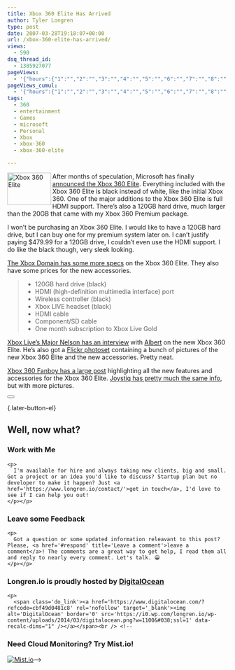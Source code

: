```yaml
---
title: Xbox 360 Elite Has Arrived
author: Tyler Longren
type: post
date: 2007-03-28T19:18:07+00:00
url: /xbox-360-elite-has-arrived/
views:
  - 590
dsq_thread_id:
  - 1385927077
pageViews:
  - '{"hours":{"1":"","2":"","3":"","4":"","5":"","6":"","7":"","8":"","9":"","10":"","11":"","12":"","13":"","14":"","15":"","16":"","17":"","18":"","19":"","20":"","21":"","22":"","23":"","24":"","25":"","26":"","27":"","28":"","29":"","30":"","31":"","32":"","33":"","34":"","35":"","36":"","37":"","38":"","39":"","40":"","41":"","42":"","43":"","44":"","45":"","46":"","47":""},"days":{"2":"","3":"","4":"","5":"","6":"","7":"","8":"","9":"","10":"","11":"","12":"","13":"","14":""},"weeks":{"3":"","4":"","5":"","6":"","7":"","8":"","9":"","10":"","11":"","12":""},"months":{"4":"","5":"","6":"","7":"","8":"","9":"","10":"","11":"","12":"","13":"","14":"","15":"","16":"","17":"","18":"","19":"","20":"","21":"","22":"","23":"","24":""}}'
pageViews_cumul:
  - '{"hours":{"1":"","2":"","3":"","4":"","5":"","6":"","7":"","8":"","9":"","10":"","11":"","12":"","13":"","14":"","15":"","16":"","17":"","18":"","19":"","20":"","21":"","22":"","23":"","24":"","25":"","26":"","27":"","28":"","29":"","30":"","31":"","32":"","33":"","34":"","35":"","36":"","37":"","38":"","39":"","40":"","41":"","42":"","43":"","44":"","45":"","46":"","47":""},"days":{"2":"","3":"","4":"","5":"","6":"","7":"","8":"","9":"","10":"","11":"","12":"","13":"","14":""},"weeks":{"3":"","4":"","5":"","6":"","7":"","8":"","9":"","10":"","11":"","12":""},"months":{"4":"","5":"","6":"","7":"","8":"","9":"","10":"","11":"","12":"","13":"","14":"","15":"","16":"","17":"","18":"","19":"","20":"","21":"","22":"","23":"","24":""}}'
tags:
  - 360
  - entertainment
  - Games
  - microsoft
  - Personal
  - Xbox
  - xbox-360
  - xbox-360-elite

---
```

<a href="https://i0.wp.com/www.longren.org/images/xbox360_elite_full.jpg" rel="thumbnail" title="Xbox 360 Elite"><img loading="lazy" src="https://i0.wp.com/www.longren.org/images/xbox360_elite_thumb.jpg?resize=100%2C74" width="100" height="74" alt="Xbox 360 Elite" align="left" data-recalc-dims="1" /></a>After months of speculation, Microsoft has finally [announced the Xbox 360 Elite][1]. Everything included with the Xbox 360 Elite is black instead of white, like the initial Xbox 360. One of the major additions to the Xbox 360 Elite is full HDMI support. There&#8217;s also a 120GB hard drive, much larger than the 20GB that came with my Xbox 360 Premium package.

I won&#8217;t be purchasing an Xbox 360 Elite. I would like to have a 120GB hard drive, but I can buy one for my premium system later on. I can&#8217;t justify paying $479.99 for a 120GB drive, I couldn&#8217;t even use the HDMI support. I do like the black though, very sleek looking. 

[The Xbox Domain has some more specs][2] on the Xbox 360 Elite. They also have some prices for the new accessories.

>   * 120GB hard drive (black)
>   * HDMI (high-definition multimedia interface) port
>   * Wireless controller (black)
>   * Xbox LIVE headset (black)
>   * HDMI cable
>   * Component/SD cable
>   * One month subscription to Xbox Live Gold

[Xbox Live&#8217;s Major Nelson has an interview][3] with [Albert][4] on the new Xbox 360 Elite. He&#8217;s also got a [Flickr photoset][5] containing a bunch of pictures of the new Xbox 360 Elite and the new accessories. Pretty neat.

[Xbox 360 Fanboy has a large post][6] highlighting all the new features and accessories for the Xbox 360 Elite. [Joystiq has pretty much the same info][7], but with more pictures. 

<div class="wpulike wpulike-default " >
  <div class="wp_ulike_general_class wp_ulike_is_not_liked">
    <button type="button"
					aria-label="Like Button"
					data-ulike-id="2315"
					data-ulike-nonce="61e4de0aea"
					data-ulike-type="likeThis"
					data-ulike-template="wpulike-default"
					data-ulike-display-likers="0"
					data-ulike-disable-pophover="0"
					class="wp_ulike_btn wp_ulike_put_image wp_likethis_2315"></button><span class="count-box"></span>
  </div>
</div>

[][8]{.later-button-el}

<div class='what-next'>
  <h2>
    Well, now what?
  </h2>
  
  <div class='hire'>
    <h3>
      Work with Me
    </h3>
    
    <p>
      I'm available for hire and always taking new clients, big and small. Got a project or an idea you'd like to discuss? Startup plan but no developer to make it happen? Just <a href='https://www.longren.io/contact/'>get in touch</a>, I'd love to see if I can help you out!
    </p></p>
  </div>
  
  <div class='hire'>
    <h3>
      Leave some Feedback
    </h3>
    
    <p>
      Got a question or some updated information releavant to this post? Please, <a href='#respond' title='Leave a comment'>leave a comment</a>! The comments are a great way to get help, I read them all and reply to nearly every comment. Let's talk. 😀
    </p></p>
  </div>
  
  <div class='now-what-bottom-ad'>
    <h3>
      Longren.io is proudly hosted by <a href='https://www.digitalocean.com/?refcode=cbf49d0481c8'>DigitalOcean</a>
    </h3>
    
    <p>
      <span class='do_link'><a href='https://www.digitalocean.com/?refcode=cbf49d0481c8' rel='nofollow' target='_blank'><img alt='DigitalOcean' border='0' src='https://i0.wp.com/longren.io/wp-content/uploads/2014/03/digitalocean.png?w=1100&#038;ssl=1' data-recalc-dims="1" /></a></span><br /> <!--

<h3>Need Cloud Monitoring? Try Mist.io!</h3>

<span class='do_link'><a href='http://mist.io/?ref=tyler' rel='nofollow' target='_blank'><img alt='Mist.io' border='0' src='https://i0.wp.com/longren.io/wp-content/uploads/2014/04/mistio.jpg?w=1100&#038;ssl=1' data-recalc-dims="1"></a></span>--></div> </div>

 [1]: http://www.xbox.com/en-US/hardware/xbox360elite/default.htm
 [2]: http://thexboxdomain.net/2007/03/27/official-xbox-360-elite-announced/
 [3]: http://www.majornelson.com/archive/2007/03/27/the-one-about-the-xbox-360-elite.aspx
 [4]: http://live.xbox.com/en-US/profile/profile.aspx?pp=0&GamerTag=Albert
 [5]: http://www.flickr.com/photos/majornelson/sets/72157600031749742/
 [6]: http://www.xbox360fanboy.com/2007/03/28/its-official-xbox-360-elite-with-hdmi-and-120gb-hdd/
 [7]: http://www.joystiq.com/2007/03/28/the-xbox-360-elite-is-official-hdmi-and-120gb-for-479/
 [8]: #
